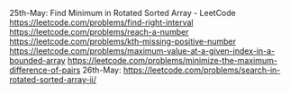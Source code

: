 25th-May:
Find Minimum in Rotated Sorted Array - LeetCode
https://leetcode.com/problems/find-right-interval
https://leetcode.com/problems/reach-a-number
https://leetcode.com/problems/kth-missing-positive-number
https://leetcode.com/problems/maximum-value-at-a-given-index-in-a-bounded-array
https://leetcode.com/problems/minimize-the-maximum-difference-of-pairs
26th-May:
https://leetcode.com/problems/search-in-rotated-sorted-array-ii/
